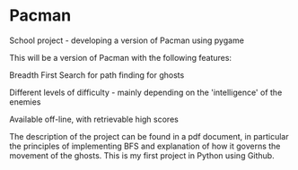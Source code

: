 # Pacman
School project - developing a version of Pacman using pygame

This will be a version of Pacman with the following features:

Breadth First Search for path finding for ghosts

Different levels of difficulty - mainly depending on the 'intelligence' of the enemies

Available off-line, with retrievable high scores


The description of the project can be found in a pdf document, in particular the principles of implementing BFS and explanation of how it governs the movement of the ghosts.
This is my first project in Python using Github.
